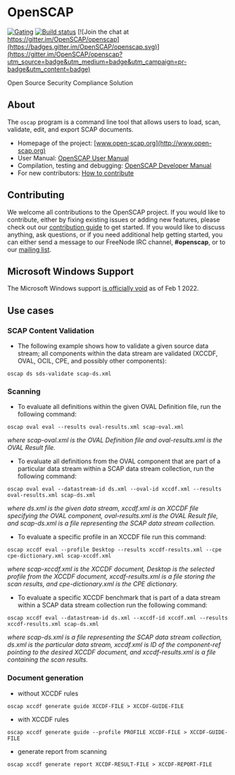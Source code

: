 # OpenSCAP

[![Gating](https://github.com/OpenSCAP/openscap/actions/workflows/build.yml/badge.svg?branch=maint-1.3)](https://github.com/OpenSCAP/openscap/actions/workflows/build.yml)
[![Build status](https://ci.appveyor.com/api/projects/status/3o5fnld1m98bo0so/branch/maint-1.3?svg=true)](https://ci.appveyor.com/project/OpenSCAP/openscap)
[![Join the chat at https://gitter.im/OpenSCAP/openscap](https://badges.gitter.im/OpenSCAP/openscap.svg)](https://gitter.im/OpenSCAP/openscap?utm_source=badge&utm_medium=badge&utm_campaign=pr-badge&utm_content=badge)

Open Source Security Compliance Solution

## About

The `oscap` program is a command line tool that allows users to load, scan,
validate, edit, and export SCAP documents.

 * Homepage of the project: [www.open-scap.org](http://www.open-scap.org)
 * User Manual: [OpenSCAP User Manual](docs/manual/manual.adoc)
 * Compilation, testing and debugging: [OpenSCAP Developer Manual](docs/developer/developer.adoc)
 * For new contributors: [How to contribute](docs/contribute/contribute.adoc)

## Contributing

We welcome all contributions to the OpenSCAP project. If you would like to contribute, either by fixing existing issues or adding new features, please check out our [contribution guide](docs/contribute/contribute.adoc) to get started. If you would like to discuss anything, ask questions, or if you need additional help getting started, you can either send a message to our FreeNode IRC channel, **#openscap**, or to our [mailing list](https://www.redhat.com/mailman/listinfo/open-scap-list).

## Microsoft Windows Support

The Microsoft Windows support [is officially void](docs/windows.md) as of Feb 1 2022.

## Use cases

### SCAP Content Validation

 * The following example shows how to validate a given source data stream; all components within the data stream are validated (XCCDF, OVAL, OCIL, CPE, and possibly other components):
```
oscap ds sds-validate scap-ds.xml
```


### Scanning

 * To evaluate all definitions within the given OVAL Definition file, run the following command:
```
oscap oval eval --results oval-results.xml scap-oval.xml
```
*where scap-oval.xml is the OVAL Definition file and oval-results.xml is the OVAL Result file.*

 * To evaluate all definitions from the OVAL component that are part of a particular data stream within a SCAP data stream collection, run the following command:
```
oscap oval eval --datastream-id ds.xml --oval-id xccdf.xml --results oval-results.xml scap-ds.xml
```
*where ds.xml is the given data stream, xccdf.xml is an XCCDF file specifying the OVAL component, oval-results.xml is the OVAL Result file, and scap-ds.xml is a file representing the SCAP data stream collection.*

 * To evaluate a specific profile in an XCCDF file run this command:
```
oscap xccdf eval --profile Desktop --results xccdf-results.xml --cpe cpe-dictionary.xml scap-xccdf.xml
```
*where scap-xccdf.xml is the XCCDF document, Desktop is the selected profile from the XCCDF document, xccdf-results.xml is a file storing the scan results, and cpe-dictionary.xml is the CPE dictionary.*

 * To evaluate a specific XCCDF benchmark that is part of a data stream within a SCAP data stream collection run the following command:
```
oscap xccdf eval --datastream-id ds.xml --xccdf-id xccdf.xml --results xccdf-results.xml scap-ds.xml
```
*where scap-ds.xml is a file representing the SCAP data stream collection, ds.xml is the particular data stream, xccdf.xml is ID of the component-ref pointing to the desired XCCDF document, and xccdf-results.xml is a file containing the scan results.*


### Document generation

 * without XCCDF rules
```
oscap xccdf generate guide XCCDF-FILE > XCCDF-GUIDE-FILE
```

 * with XCCDF rules
```
oscap xccdf generate guide --profile PROFILE XCCDF-FILE > XCCDF-GUIDE-FILE
```

 *  generate report from scanning
```
oscap xccdf generate report XCCDF-RESULT-FILE > XCCDF-REPORT-FILE
```
